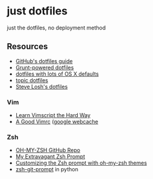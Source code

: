 # just dotfiles

just the dotfiles, no deployment method

## Resources

- [GitHub's dotfiles guide](http://dotfiles.github.io/)
- [Grunt-powered dotfiles](https://github.com/eduardolundgren/dotfiles)
- [dotfiles with lots of OS X defaults](https://github.com/mathiasbynens/dotfiles)
- [topic dotfiles](https://github.com/holman/dotfiles)
- [Steve Losh's dotfiles](https://bitbucket.org/sjl/dotfiles)

### Vim

- [Learn Vimscript the Hard Way](http://learnvimscriptthehardway.stevelosh.com/)
- [A Good Vimrc](http://dougblack.io/words/a-good-vimrc.html) ([google webcache](http://webcache.googleusercontent.com/search?q=cache:http://dougblack.io/words/a-good-vimrc.html)


### Zsh

- [OH-MY-ZSH GitHub Repo](https://github.com/robbyrussell/oh-my-zsh)
- [My Extravagant Zsh Prompt](http://stevelosh.com/blog/2010/02/my-extravagant-zsh-prompt/)
- [Customizing the Zsh prompt with oh-my-zsh themes](http://clauswitt.com/customizing-the-zsh-prompt-with-oh-my-zsh-themes.html)
- [zsh-git-prompt](https://github.com/olivierverdier/zsh-git-prompt) in
  python
